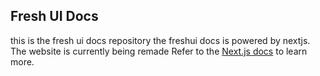 ## Fresh UI Docs

this is the fresh ui docs repository the freshui docs is powered by nextjs.
The website is currently being remade
Refer to the [Next.js docs](https://nextjs.org/docs/getting-started) to learn more.
